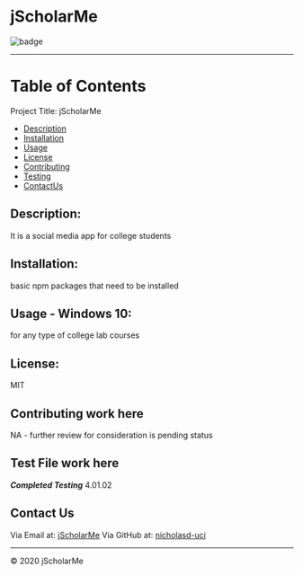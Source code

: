 
# jScholarMe

![badge](https://img.shields.io/badge/license-MIT-blue.svg) 
        
 - - - 

# Table of Contents

Project Title: jScholarMe

- [Description](#description)
- [Installation](#installation)
- [Usage](#usage)
- [License](#license)
- [Contributing](#contributing)
- [Testing](#testing)
- [ContactUs](#contactus)


## Description:

It is a social media app for college students

## Installation:
            
basic npm packages that need to be installed

## Usage - Windows 10:
            
for any type of college lab courses

## License:

MIT

## Contributing work here

NA - further review for consideration is pending status

## Test File work here

***Completed Testing***
4.01.02

## Contact Us

Via Email at: [jScholarMe](mailto:nicholas.dallas0@gmail.com)
Via GitHub at: [nicholasd-uci](https://github.com/nicholasd-uci)

- - -
© 2020 jScholarMe
